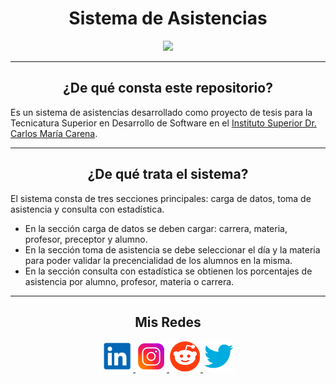<h1 align="center"> Sistema de Asistencias </h1>


<p align="center">
  <a href="https://github.com/duboisfacu/asistencias">
  <img height=250px src="https://i.ibb.co/jrr8vDY/Asistencias.png"/>
  </a>
</p>


***
<center>

<h2 align="center"> ¿De qué consta este repositorio?</h2>
</center>

Es un sistema de asistencias desarrollado como proyecto de tesis para la Tecnicatura Superior en Desarrollo de Software en el <a href="https://iscarena-cba.infd.edu.ar/sitio/" target="_blank">Instituto Superior Dr. Carlos María Carena</a>.


***
<h2 align="center"> ¿De qué trata el sistema?</h2>
</center>

El sistema consta de tres secciones principales: carga de datos, toma de asistencia y consulta con estadística.
<ul>

<li>En la sección carga de datos se deben cargar: carrera, materia, profesor, preceptor y alumno.</li>

<li>En la sección toma de asistencia se debe seleccionar el día y la materia para poder validar la precencialidad de los alumnos en la misma.</li>

<li>En la sección consulta con estadística se obtienen los porcentajes de asistencia por alumno, profesor, materia o carrera.</li>
</ul>

***
<center>

<h2 align="center"> Mis Redes </h2>
<p  align="center">
<a href="https://www.linkedin.com/in/duboisfacu/" target="_blank">
  <img src="README.resources/lkn.png" height=50px>
</a>
<a href="https://www.instagram.com/duboisfacu/" target="_blank">
  <img src="README.resources/ig.png" height=50px>
</a>
<a href="https://www.reddit.com/user/duboisfacu" target="_blank">
<img src="README.resources/rddt.png" height=50px>
</a>
<a href="https://twitter.com/duboisfacu" target="_blank">
<img src="README.resources/twt.png" height=50px>
</a>
  </p>
</center>



